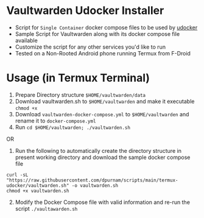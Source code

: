 # Vaultwarden Udocker Installer
- Script for `Single Container` docker compose files to be used by [udocker](https://github.com/George-Seven/Termux-Udocker/tree/main)
- Sample Script for Vaultwarden along with its docker compose file available
- Customize the script for any other services you'd like to run
- Tested on a Non-Rooted Android phone running Termux from F-Droid
# Usage (in Termux Terminal)
1. Prepare Directory structure `$HOME/vaultwarden/data`
2. Download vaultwarden.sh to `$HOME/vaultwarden` and make it executable `chmod +x`
3. Download `vaultwarden-docker-compose.yml` to `$HOME/vaultwarden` and rename it to `docker-compose.yml`
4. Run `cd $HOME/vaultwarden; ./vaultwarden.sh`

OR

1. Run the following to automatically create the directory structure in present working directory and download the sample docker compose file
```
curl -sL "https://raw.githubusercontent.com/dpurnam/scripts/main/termux-udocker/vaultwarden.sh" -o vaultwarden.sh
chmod +x vaultwarden.sh
```
2. Modify the Docker Compose file with valid information and re-run the script `./vaultawarden.sh`
